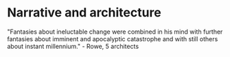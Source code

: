 # Narrative and architecture

"Fantasies about ineluctable change were combined in his mind with further fantasies about imminent and apocalyptic catastrophe and with still others about instant millennium." - Rowe, 5 architects

